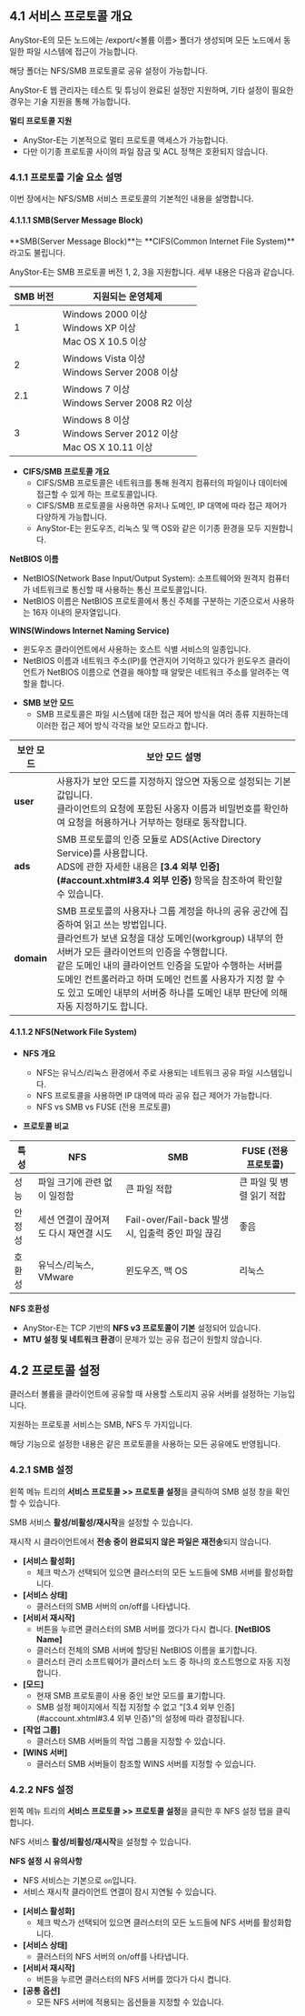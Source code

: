 ## 4.1 서비스 프로토콜 개요

AnyStor-E의 모든 노드에는 /export/&lt;볼륨 이름&gt; 폴더가 생성되며 모든 노드에서 동일한 파일 시스템에 접근이 가능합니다.

해당 폴더는 NFS/SMB 프로토콜로 공유 설정이 가능합니다.

AnyStor-E 웹 관리자는 테스트 및 튜닝이 완료된 설정만 지원하며, 기타 설정이 필요한 경우는 기술 지원을 통해 가능합니다.

<div class="notices yellow element normal">

<strong>멀티 프로토콜 지원</strong>

<ul>
    <li>AnyStor-E는 기본적으로 멀티 프로토콜 액세스가 가능합니다.</li>
    <li>다만 이기종 프로토콜 사이의 파일 잠금 및 ACL 정책은 호환되지 않습니다.</li>
</ul>
</div>

### 4.1.1 프로토콜 기술 요소 설명

이번 장에서는 NFS/SMB 서비스 프로토콜의 기본적인 내용을 설명합니다.

#### 4.1.1.1 SMB(Server Message Block)

**SMB(Server Message Block)**는 **CIFS(Common Internet File System)**라고도 불립니다.

AnyStor-E는 SMB 프로토콜 버전 1, 2, 3을 지원합니다. 세부 내용은 다음과 같습니다.

| SMB 버전 | 지원되는 운영체제 |
| ----- | ------ |
| 1 | Windows 2000 이상<br>Windows XP 이상 <br>Mac OS X 10.5 이상 |
| 2 | Windows Vista 이상<br>Windows Server 2008 이상 |
| 2.1 | Windows 7 이상<br>Windows Server 2008 R2 이상 |
| 3 | Windows 8 이상 <br>Windows Server 2012 이상<br>Mac OS X 10.11 이상 |

* **CIFS/SMB 프로토콜 개요**
  * CIFS/SMB 프로토콜은 네트워크를 통해 원격지 컴퓨터의 파일이나 데이터에 접근할 수 있게 하는 프로토콜입니다.
  * CIFS/SMB 프로토콜을 사용하면 유저나 도메인, IP 대역에 따라 접근 제어가 다양하게 가능합니다.
  * AnyStor-E는 윈도우즈, 리눅스 및 맥 OS와 같은 이기종 환경을 모두 지원합니다.

<div class="notices blue element normal">

<strong>NetBIOS 이름</strong>

<ul>
    <li>NetBIOS(Network Base Input/Output System): 소프트웨어와 원격지 컴퓨터가 네트워크로 통신할 때 사용하는 통신 프로토콜입니다.</li>
    <li>NetBIOS 이름은 NetBIOS 프로토콜에서 통신 주체를 구분하는 기준으로서 사용하는 16자 이내의 문자열입니다.</li>
</ul>
</div>

<div class="notices blue element normal">

<strong>WINS(Windows Internet Naming Service)</strong>

<ul>
    <li>윈도우즈 클라이언트에서 사용하는 호스트 식별 서비스의 일종입니다.</li>
    <li>NetBIOS 이름과 네트워크 주소(IP)를 연관지어 기억하고 있다가 윈도우즈 클라이언트가 NetBIOS 이름으로 연결을 해야할 때 알맞은 네트워크 주소를 알려주는 역할을 합니다.</li>
</ul>
</div>

* **SMB 보안 모드**
  * SMB 프로토콜은 파일 시스템에 대한 접근 제어 방식을 여러 종류 지원하는데 이러한 접근 제어 방식 각각을 보안 모드라고 합니다.

| 보안 모드 | 보안 모드 설명 |
| ----- | ------ |
| **user** | 사용자가 보안 모드를 지정하지 않으면 자동으로 설정되는 기본값입니다. <br>클라이언트의 요청에 포함된 사옹자 이름과 비밀번호를 확인하여 요청을 허용하거나 거부하는 형태로 동작합니다. |
| **ads** | SMB 프로토콜의 인증 모듈로 ADS(Active Directory Service)를 사용합니다. <br>ADS에 관한 자세한 내용은 **[3.4 외부 인증](#account.xhtml#3.4 외부 인증)** 항목을 참조하여 확인할 수 있습니다. |
| **domain** | SMB 프로토콜의 사용자나 그룹 계정을 하나의 공유 공간에 집중하여 읽고 쓰는 방법입니다. <br>클라언트가 보낸 요청을 대상 도메인(workgroup) 내부의 한 서버가 모든 클라이언트의 인증을 수행합니다. <br> 같은 도메인 내의 클라이언트 인증을 도맡아 수행하는 서버를 도메인 컨트롤러라고 하며 도메인 컨트롤 사용자가 지정 할 수도 있고 도메인 내부의 서버중 하나를 도메인 내부 판단에 의해 자동 지정하기도 합니다. |

#### 4.1.1.2 NFS(Network File System)

* **NFS 개요**
  * NFS는 유닉스/리눅스 환경에서 주로 사용되는 네트워크 공유 파일 시스템입니다.
  * NFS 프로토콜을 사용하면 IP 대역에 따라 공유 접근 제어가 가능합니다.
  * NFS vs SMB vs FUSE (전용 프로토콜)

* **프로토콜 비교**

| 특성 | NFS | SMB | FUSE (전용 프로토콜) |
| ----- | ------ | ----- | ------ |
| 성능 | 파일 크기에 관련 없이 일정함 | 큰 파일 적합 | 큰 파일 및 병렬 읽기 적합 |
| 안정성 | 세션 연결이 끊어져도 다시 재연결 시도 | Fail-over/Fail-back 발생 시, 입출력 중인 파일 끊김 | 좋음 |
| 호환성 | 유닉스/리눅스, VMware | 윈도우즈, 맥 OS | 리눅스 |

<div class="notices yellow element normal">

<strong>NFS 호환성</strong>

<ul>
    <li>AnyStor-E는 TCP 기반의 <strong>NFS v3 프로토콜이 기본</strong> 설정되어 있습니다.</li>
    <li><strong>MTU 설정 및 네트워크 환경</strong>이 문제가 있는 공유 접근이 원할치 않습니다.</li>
</div>

## 4.2 프로토콜 설정

클러스터 볼륨을 클라이언트에 공유할 때 사용할 스토리지 공유 서버를 설정하는 기능입니다.

지원하는 프로토콜 서비스는 SMB, NFS 두 가지입니다.

해당 기능으로 설정한 내용은 같은 프로토콜을 사용하는 모든 공유에도 반영됩니다.

### 4.2.1 SMB 설정

왼쪽 메뉴 트리의 **서비스 프로토콜 >> 프로토콜 설정**을 클릭하여 SMB 설정 창을 확인할 수 있습니다.

SMB 서비스 **활성/비활성/재시작**을 설정할 수 있습니다.

재시작 시 클라이언트에서 **전송 중이 완료되지 않은 파일은 재전송**되지 않습니다.

* **[서비스 활성화]**
  * 체크 박스가 선택되어 있으면 클러스터의 모든 노드들에 SMB 서버를 활성화합니다.
* **[서비스 상태]**
  * 클러스터의 SMB 서버의 on/off를 나타냅니다.
* **[서비서 재시작]**
  * 버튼을 누르면 클러스터의 SMB 서버를 껐다가 다시 켭니다.
 **[NetBIOS Name]**
  * 클러스터 전체의 SMB 서버에 할당된 NetBIOS 이름을 표기합니다.
  * 클러스터 관리 소프트웨어가 클러스터 노드 중 하나의 호스트명으로 자동 지정합니다.
* **[모드]**
  * 현재 SMB 프로토콜이 사용 중인 보안 모드를 표기합니다.
  * SMB 설정 페이지에서 직접 지정할 수 없고 "[3.4 외부 인증](#account.xhtml#3.4 외부 인증)"의 설정에 따라 결정됩니다.
* **[작업 그룹]**
  * 클러스터 SMB 서버들의 작업 그룹을 지정할 수 있습니다.
* **[WINS 서버]**
  * 클러스터 SMB 서버들이 참조할 WINS 서버를 지정할 수 있습니다.

### 4.2.2 NFS 설정

왼쪽 메뉴 트리의 **서비스 프로토콜 >> 프로토콜 설정**을 클릭한 후 NFS 설정 탭을 클릭합니다.

NFS 서비스 **활성/비활성/재시작**을 설정할 수 있습니다.

<div class="notices yellow element normal">

<strong>NFS 설정 시 유의사항</strong>

<ul>
    <li>NFS 서비스는 기본으로 <code>on</code>입니다.</li>
    <li>서비스 재시작 클라이언트 연결이 잠시 지연될 수 있습니다.</li>
</ul>
</div>

* **[서비스 활성화]**
  * 체크 박스가 선택되어 있으면 클러스터의 모든 노드들에 NFS 서버를 활성화합니다.
* **[서비스 상태]**
  * 클러스터의 NFS 서버의 on/off를 나타냅니다.
* **[서비서 재시작]**
  * 버튼을 누르면 클러스터의 NFS 서버를 껐다가 다시 켭니다.
* **[공통 옵션]**
  * 모든 NFS 서버에 적용되는 옵션들을 지정할 수 있습니다.
